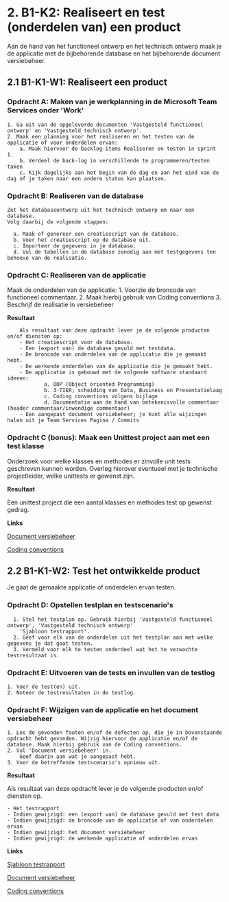 # 2. B1-K2: Realiseert en test (onderdelen van) een product

Aan de hand van het functioneel ontwerp en het technisch ontwerp maak je de applicatie met de bijbehorende database en het bijbehorende document versiebeheer. 


## 2.1 B1-K1-W1: Realiseert een product

### Opdracht A: Maken van je werkplanning in de Microsoft Team Services onder 'Work'

    1. Ga uit van de opgeleverde documenten 'Vastgesteld functioneel ontwerp' en 'Vastgesteld technisch ontwerp'. 
    2. Maak een planning voor het realiseren en het testen van de applicatie of voor onderdelen ervan:
        a. Maak hiervoor de backlog-items Realiseren en testen in sprint 1.
        b. Verdeel de back-log in verschillende te programmeren/testen taken
        c. Kijk dagelijks aan het begin van de dag en aan het eind van de dag of je taken naar een andere status kan plaatsen.
        
### Opdracht B: Realiseren van de database

    Zet het databaseontwerp uit het technisch ontwerp om naar een database. 
    Volg daarbij de volgende stappen: 

      a. Maak of genereer een creatiescript van de database. 
      b. Voer het creatiescript op de database uit. 
      c. Importeer de gegevens in je database. 
      d. Vul de tabellen in de database zonodig aan met testgegevens ten behoeve van de realisatie.
 
### Opdracht C: Realiseren van de applicatie

 Maak de onderdelen van de applicatie: 
        1. Voorzie de broncode van functioneel commentaar. 
        2. Maak hierbij gebruik van Coding conventions
        3. Beschrijf de realisatie in versiebeheer

__Resultaat__

        Als resultaat van deze opdracht lever je de volgende producten en/of diensten op:  
        - Het creatiescript voor de database. 
        - Een (export van) de database gevuld met testdata.
        - De broncode van onderdelen van de applicatie die je gemaakt hebt.
        - De werkende onderdelen van de applicatie die je gemaakt hebt.
        - De applicatie is gebouwd met de volgende software standaard ideeen:
                a. OOP (Object oriented Programming)
                b. 3-TIER; scheiding van Data, Business en Presentatielaag 
                c. Coding conventions volgens bijlage
                d. Documentatie aan de hand van betekenisvolle commentaar (header commentaar/inwendige commentaar)  
        - Een aangepast document versiebeheer; je kunt alle wijzingen halen uit je Team Services Pagina / Commits

### Opdracht C (bonus): Maak een Unittest project aan met een test klasse

Onderzoek voor welke klasses en methodes er zinvolle unit tests geschreven kunnen worden.
Overleg hierover eventueel met je technische projectleider, welke unittests er gewenst zijn.

__Resultaat__

Een unittest project die een aantal klasses en methodes test op gewenst gedrag.
 
__Links__

[Document versiebeheer](https://elo.kw1c.nl/CMS/Studie/811%20ICT-Academie/811%20VakkenInhoud/%5BB.17%20MUL%5D%20Multidisciplinair%20project/25187%20%C2%A0%20Applicatie-%20en%20mediaontwikkelaar/Periode%2008/Projecten/Vestingloop%2025187/Document%20versiebeheer.docx)

[Coding conventions](https://elo.kw1c.nl/CMS/Studie/811%20ICT-Academie/811%20VakkenInhoud/%5BB.17%20MUL%5D%20Multidisciplinair%20project/25187%20%C2%A0%20Applicatie-%20en%20mediaontwikkelaar/Periode%2008/Projecten/Vestingloop%2025187/Coding%20conventions.docx)


## 2.2 B1-K1-W2: Test het ontwikkelde product

Je gaat de gemaakte applicatie of onderdelen ervan testen. 

### Opdracht D: Opstellen testplan en testscenario's 

      1. Stel het testplan op. Gebruik hierbij 'Vastgesteld functioneel ontwerp', 'Vastgesteld technisch ontwerp' 
        'Sjabloon testrapport'. 
      2. Geef voor elk van de onderdelen uit het testplan aan met welke gegevens je dat gaat testen. 
      3. Vermeld voor elk te testen onderdeel wat het te verwachte testresultaat is. 

### Opdracht E: Uitvoeren van de tests en invullen van de testlog

    1. Voer de test(en) uit. 
    2. Noteer de testresultaten in de testlog. 
 
### Opdracht F: Wijzigen van de applicatie en het document versiebeheer 

    1. Los de gevonden fouten en/of de defecten op, die je in bovenstaande opdracht hebt gevonden. Wijzig hiervoor de applicatie en/of de database. Maak hierbij gebruik van de Coding conventions. 
    2. Vul 'Document versiebeheer' in. 
        Geef daarin aan wat je aangepast hebt. 
    3. Voer de betreffende testscenario's opnieuw uit. 

__Resultaat__

Als resultaat van deze opdracht lever je de volgende producten en/of diensten op. 

    - Het testrapport
    - Indien gewijzigd: een (export van) de database gevuld met test data
    - Indien gewijzigd: de broncode van de applicatie of van onderdelen ervan
    - Indien gewijzigd: het document versiebeheer
    - Indien gewijzigd: de werkende applicatie of onderdelen ervan

__Links__

[Sjabloon testrapport](https://elo.kw1c.nl/CMS/Studie/811%20ICT-Academie/811%20VakkenInhoud/%5BB.17%20MUL%5D%20Multidisciplinair%20project/25187%20%C2%A0%20Applicatie-%20en%20mediaontwikkelaar/Periode%2008/Projecten/Vestingloop%2025187/Sjabloon%20testrapport.docx)

[Document versiebeheer](https://elo.kw1c.nl/CMS/Studie/811%20ICT-Academie/811%20VakkenInhoud/%5BB.17%20MUL%5D%20Multidisciplinair%20project/25187%20%C2%A0%20Applicatie-%20en%20mediaontwikkelaar/Periode%2008/Projecten/Vestingloop%2025187/Document%20versiebeheer.docx)

[Coding conventions](https://elo.kw1c.nl/CMS/Studie/811%20ICT-Academie/811%20VakkenInhoud/%5BB.17%20MUL%5D%20Multidisciplinair%20project/25187%20%C2%A0%20Applicatie-%20en%20mediaontwikkelaar/Periode%2008/Projecten/Vestingloop%2025187/Coding%20conventions.docx)
 